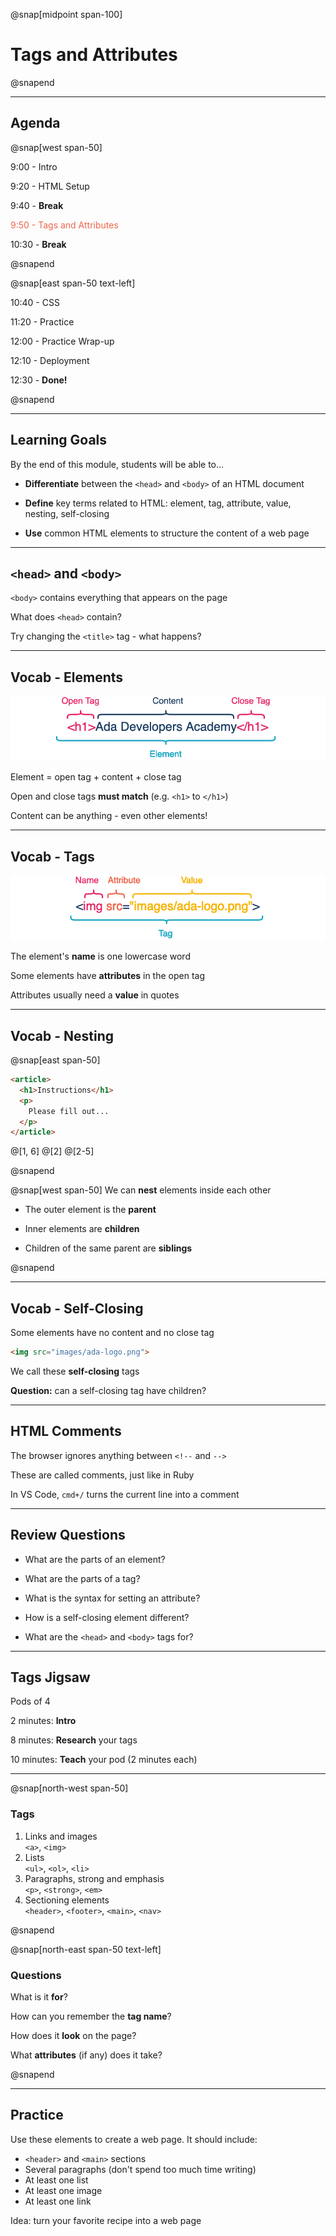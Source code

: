 @snap[midpoint span-100]
# Tags and Attributes
@snapend

---

## Agenda

@snap[west span-50]

9:00  - Intro

9:20  - HTML Setup

9:40  - **Break**

<span style="color: #EF654A">9:50  - Tags and Attributes</span>

10:30 - **Break**

@snapend

@snap[east span-50 text-left]

10:40 - CSS

11:20 - Practice

12:00 - Practice Wrap-up

12:10 - Deployment

12:30 - **Done!**

@snapend

---

## Learning Goals

By the end of this module, students will be able to...

- **Differentiate** between the `<head>` and `<body>` of an HTML document

- **Define** key terms related to HTML: element, tag, attribute, value, nesting, self-closing

- **Use** common HTML elements to structure the content of a web page

---

## `<head>` and `<body>`

`<body>` contains everything that appears on the page 

What does `<head>` contain?

Try changing the `<title>` tag - what happens?

---

## Vocab - Elements

<!-- https://www.draw.io/#G1flliSXhehhQJ2Et3rkxicG4bTQzxKeMO -->

![html element vocab](assets/images/HTML-vocab-element.png)

Element = open tag + content + close tag

Open and close tags **must match** (e.g. `<h1>` to `</h1>`)

Content can be anything - even other elements!

---

## Vocab - Tags

<!-- https://www.draw.io/#G1flliSXhehhQJ2Et3rkxicG4bTQzxKeMO -->

![html tag vocab](assets/images/HTML-vocab-tag.png)

The element's **name** is one lowercase word

Some elements have **attributes** in the open tag

Attributes usually need a **value** in quotes

---

## Vocab - Nesting

@snap[east span-50]

```html zoom-15
<article>
  <h1>Instructions</h1>
  <p>
    Please fill out...
  </p>
</article>
```

@[1, 6]
@[2]
@[2-5]

@snapend

@snap[west span-50]
We can **nest** elements inside each other

- The outer element is the **parent**

- Inner elements are **children**

- Children of the same parent are **siblings**

@snapend

---

## Vocab - Self-Closing

Some elements have no content and no close tag

```html zoom-15
<img src="images/ada-logo.png">
```

We call these **self-closing** tags

**Question:** can a self-closing tag have children?

---

## HTML Comments

The browser ignores anything between `<!--` and `-->`

These are called comments, just like in Ruby

In VS Code, `cmd+/` turns the current line into a comment

---

## Review Questions

- What are the parts of an element?

- What are the parts of a tag?

- What is the syntax for setting an attribute?

- How is a self-closing element different?

- What are the `<head>` and `<body>` tags for?

---

## Tags Jigsaw

Pods of 4

2 minutes: **Intro**

8 minutes: **Research** your tags

10 minutes: **Teach** your pod (2 minutes each)

---

@snap[north-west span-50]

### Tags

1. Links and images<div class="indent">`<a>`, `<img>`</div>
1. Lists<div class="indent">`<ul>`, `<ol>`, `<li>`</div>
1. Paragraphs, strong and emphasis<div class="indent">`<p>`, `<strong>`, `<em>`</div>
1. Sectioning elements<div class="indent">`<header>`, `<footer>`, `<main>`, `<nav>`</div>

@snapend

@snap[north-east span-50 text-left]

### Questions

What is it **for**?

How can you remember the **tag name**?

How does it **look** on the page?

What **attributes** (if any) does it take?

@snapend

---

## Practice

Use these elements to create a web page. It should include:

- `<header>` and `<main>` sections
- Several paragraphs (don't spend too much time writing)
- At least one list
- At least one image
- At least one link

Idea: turn your favorite recipe into a web page
